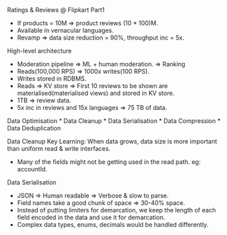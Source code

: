 Ratings & Reviews @ Flipkart Part1

* If products = 10M => product reviews (10 * 100)M.
* Available in vernacular languages.
* Revamp => data size reduction = 90%, throughput inc = 5x.

High-level architecture
* Moderation pipeline => ML + human moderation. => Ranking
* Reads(100,000 RPS) => 1000x writes(100 RPS).
* Writes stored in RDBMS.
* Reads => KV store => First 10 reviews to be shown are materialised(materialised views) and stored in KV store.
* 1TB => review data.
* 5x inc in reviews and 15x languages => 75 TB of data.

Data Optimisation
    * Data Cleanup
    * Data Serialisation
    * Data Compression
    * Data Deduplication

Data Cleanup
Key Learning: When data grows, data size is more important than uniform read & write interfaces.
* Many of the fields might not be getting used in the read path. eg: accountId.


Data Serialisation
* JSON => Human readable => Verbose & slow to parse.
* Field names take a good chunk of space => 30-40% space.
* Instead of putting limiters for demarcation, we keep the length of each field encoded in the data and use it for demarcation.
* Complex data types, enums, decimals would be handled differently.